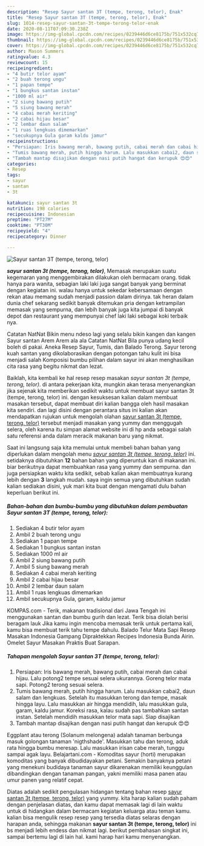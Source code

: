 ```yaml
---
description: "Resep Sayur santan 3T (tempe, terong, telor), Enak"
title: "Resep Sayur santan 3T (tempe, terong, telor), Enak"
slug: 1014-resep-sayur-santan-3t-tempe-terong-telor-enak
date: 2020-08-11T07:09:30.238Z
image: https://img-global.cpcdn.com/recipes/0239446d6ce8175b/751x532cq70/sayur-santan-3t-tempe-terong-telor-foto-resep-utama.jpg
thumbnail: https://img-global.cpcdn.com/recipes/0239446d6ce8175b/751x532cq70/sayur-santan-3t-tempe-terong-telor-foto-resep-utama.jpg
cover: https://img-global.cpcdn.com/recipes/0239446d6ce8175b/751x532cq70/sayur-santan-3t-tempe-terong-telor-foto-resep-utama.jpg
author: Mason Summers
ratingvalue: 4.3
reviewcount: 15
recipeingredient:
- "4 butir telor ayam"
- "2 buah terong ungu"
- "1 papan tempe"
- "1 bungkus santan instan"
- "1000 ml air"
- "2 siung bawang putih"
- "5 siung bawang merah"
- "4 cabai merah keriting"
- "2 cabai hijau besar"
- "2 lembar daun salam"
- "1 ruas lengkuas dimemarkan"
- "secukupnya Gula garam kaldu jamur"
recipeinstructions:
- "Persiapan: Iris bawang merah, bawang putih, cabai merah dan cabai hijau. Lalu potong2 tempe sesuai selera ukurannya. Goreng telor mata sapi. Potong2 terong sesuai selera."
- "Tumis bawang merah, putih hingga harum. Lalu masukkan cabai2, daun salam dan lengkuas. Setelah itu masukkan terong dan tempe, masak hingga layu. Lalu masukkan air hingga mendidih, lalu masukkan gula, garam, kaldu jamur. Koreksi rasa, kalau sudah pas tambahkan santan instan. Setelah mendidih masukkan telor mata sapi. Siap disajikan"
- "Tambah mantap disajikan dengan nasi putih hangat dan kerupuk 😍😍"
categories:
- Resep
tags:
- sayur
- santan
- 3t

katakunci: sayur santan 3t 
nutrition: 198 calories
recipecuisine: Indonesian
preptime: "PT27M"
cooktime: "PT30M"
recipeyield: "4"
recipecategory: Dinner

---
```



![Sayur santan 3T (tempe, terong, telor)](https://img-global.cpcdn.com/recipes/0239446d6ce8175b/751x532cq70/sayur-santan-3t-tempe-terong-telor-foto-resep-utama.jpg)

<b><i>sayur santan 3t (tempe, terong, telor)</i></b>, Memasak merupakan suatu kegemaran yang menggembirakan dilakukan oleh bermacam orang. tidak hanya para wanita, sebagian laki laki juga sangat banyak yang berminat dengan kegiatan ini. walau hanya untuk sekedar kebersamaan dengan rekan atau memang sudah menjadi passion dalam dirinya. tak heran dalam dunia chef sekarang sedikit banyak ditemukan pria dengan ketrampilan memasak yang sempurna, dan lebih banyak juga kita jumpai di banyak depot dan restaurant yang mempunyai chef laki laki sebagai koki terbaik nya.

Catatan NatNat Bikin menu ndeso lagi yang selalu bikin kangen dan kangen Sayur santan Arem Arem ala ala Catatan NatNat Bila punya udang kecil boleh di pakai. Aneka Resep Sayur, Tumis, dan Balado Terong. Sayur terong kuah santan yang dikolaborasikan dengan potongan tahu kulit ini bisa menjadi salah Komposisi bumbu pilihan dalam sayur ini akan menghasilkan cita rasa yang begitu nikmat dan lezat.

Baiklah, kita kembali ke hal resep resep masakan <i>sayur santan 3t (tempe, terong, telor)</i>. di antara pekerjaan kita, mungkin akan terasa menyenangkan jika sejenak kita memberikan sedikit waktu untuk membuat sayur santan 3t (tempe, terong, telor) ini. dengan kesuksesan kalian dalam membuat masakan tersebut, dapat membuat diri kalian bangga oleh hasil masakan kita sendiri. dan lagi disini dengan perantara situs ini kalian akan mendapatkan rujukan untuk mengolah olahan <u>sayur santan 3t (tempe, terong, telor)</u> tersebut menjadi masakan yang yummy dan menggugah selera, oleh karena itu simpan alamat website ini di hp anda sebagai salah satu referensi anda dalam meracik makanan baru yang nikmat.


Saat ini langsung saja kita memulai untuk membeli bahan bahan yang diperlukan dalam mengolah menu <u><i>sayur santan 3t (tempe, terong, telor)</i></u> ini. setidaknya dibutuhkan <b>12</b> bahan bahan yang diperuntuk kan di makanan ini. biar berikutnya dapat membuahkan rasa yang yummy dan sempurna. dan juga persiapkan waktu kita sedikit, sebab kalian akan membuatnya kurang lebih dengan <b>3</b> langkah mudah. saya ingin semua yang dibutuhkan sudah kalian sediakan disini, yuk mari kita buat dengan mengamati dulu bahan keperluan berikut ini.

<!--inarticleads1-->

##### Bahan-bahan dan bumbu-bumbu yang dibutuhkan dalam pembuatan Sayur santan 3T (tempe, terong, telor):

1. Sediakan 4 butir telor ayam
1. Ambil 2 buah terong ungu
1. Sediakan 1 papan tempe
1. Sediakan 1 bungkus santan instan
1. Sediakan 1000 ml air
1. Ambil 2 siung bawang putih
1. Ambil 5 siung bawang merah
1. Sediakan 4 cabai merah keriting
1. Ambil 2 cabai hijau besar
1. Ambil 2 lembar daun salam
1. Ambil 1 ruas lengkuas dimemarkan
1. Ambil secukupnya Gula, garam, kaldu jamur


KOMPAS.com - Terik, makanan tradisional dari Jawa Tengah ini menggunakan santan dan bumbu gurih dan lezat. Terik bisa diolah berisi beragam lauk Jika kamu ingin mencoba memasak terik untuk pertama kali, kamu bisa membuat terik tahu tempe dahulu. Balado Telur Mata Sapi Resep Masakan Indonesia Gampang Dipraktekkan Recipes Indonesia Bunda Airin. Omelet Sayur Masakan Praktis Buat Sarapan. 

<!--inarticleads2-->

##### Tahapan mengolah Sayur santan 3T (tempe, terong, telor):

1. Persiapan: Iris bawang merah, bawang putih, cabai merah dan cabai hijau. Lalu potong2 tempe sesuai selera ukurannya. Goreng telor mata sapi. Potong2 terong sesuai selera.
1. Tumis bawang merah, putih hingga harum. Lalu masukkan cabai2, daun salam dan lengkuas. Setelah itu masukkan terong dan tempe, masak hingga layu. Lalu masukkan air hingga mendidih, lalu masukkan gula, garam, kaldu jamur. Koreksi rasa, kalau sudah pas tambahkan santan instan. Setelah mendidih masukkan telor mata sapi. Siap disajikan
1. Tambah mantap disajikan dengan nasi putih hangat dan kerupuk 😍😍


Eggplant atau terong (Solanum melongena) adalah tanaman berbunga masuk golongan tanaman &#39;nigthshade&#39;. Masukkan tahu dan terong, aduk rata hingga bumbu meresap. Lalu masukkan irisan cabe merah, tunggu sampai agak layu. Belajartani.com - Komoditas sayur (horti) merupakan komoditas yang banyak dibudidayakan petani. Semakin banyaknya petani yang menekuni budidaya tanaman sayur dikarenakan memiliki keunggulan dibandingkan dengan tanaman pangan, yakni memiliki masa panen atau umur panen yang relatif cepat. 

Diatas adalah sedikit pengulasan hidangan tentang bahan resep <u>sayur santan 3t (tempe, terong, telor)</u> yang yummy. kita harap kalian sudah paham dengan penjelasan diatas, dan kamu dapat memasak lagi di lain waktu untuk di hidangkan dalam bermacam kegiatan keluarga atau teman kamu. kalian bisa mengulik resep resep yang tersedia diatas selaras dengan harapan anda, sehingga makanan <b>sayur santan 3t (tempe, terong, telor)</b> ini bs menjadi lebih endess dan nikmat lagi. berikut pembahasan singkat ini, sampai bertemu lagi di lain hal. kami harap hari kamu menyenangkan.
